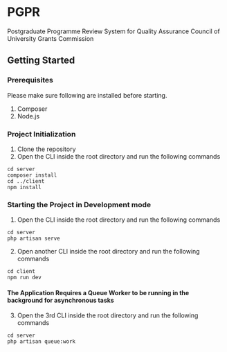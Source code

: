 # PGPR
Postgraduate Programme Review System for Quality Assurance Council of University Grants Commission

## Getting Started

### Prerequisites

Please make sure following are installed before starting.

1. Composer 
2. Node.js

### Project Initialization

1. Clone the repository
2. Open the CLI inside the root directory and run the following commands
```
cd server
composer install
cd ../client
npm install
```

### Starting the Project in Development mode

1. Open the CLI inside the root directory and run the following commands
```
cd server
php artisan serve
```
2. Open another CLI inside the root directory and run the following commands
```
cd client
npm run dev
```

#### The Application Requires a Queue Worker to be running in the background for asynchronous tasks
3. Open the 3rd CLI inside the root directory and run the following commands
```
cd server
php artisan queue:work
```
